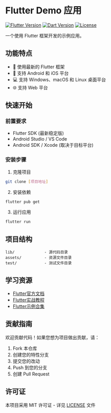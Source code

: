 # Flutter Demo 应用

[![Flutter Version](https://img.shields.io/badge/Flutter-stable-blue)](https://flutter.dev)
[![Dart Version](https://img.shields.io/badge/Dart-3.x-blue)](https://dart.dev)
[![License](https://img.shields.io/badge/License-MIT-green)](LICENSE)

一个使用 Flutter 框架开发的示例应用。

## 功能特点

- 🎯 使用最新的 Flutter 框架
- 📱 支持 Android 和 iOS 平台
- 💻 支持 Windows、macOS 和 Linux 桌面平台
- 🌐 支持 Web 平台

## 快速开始

### 前置要求

- Flutter SDK (最新稳定版)
- Android Studio / VS Code
- Android SDK / Xcode (取决于目标平台)

### 安装步骤

1. 克隆项目
```bash
git clone [项目地址]
```

2. 安装依赖
```bash
flutter pub get
```

3. 运行应用
```bash
flutter run
```

## 项目结构

```
lib/             - 源代码目录
assets/          - 资源文件目录
test/            - 测试文件目录
```

## 学习资源

- [Flutter官方文档](https://docs.flutter.dev/)
- [Flutter实战教程](https://flutter.dev/docs/get-started/codelab)
- [Flutter示例合集](https://flutter.dev/docs/cookbook)

## 贡献指南

欢迎贡献代码！如果您想为项目做出贡献，请：

1. Fork 本仓库
2. 创建您的特性分支
3. 提交您的改动
4. Push 到您的分支
5. 创建 Pull Request

## 许可证

本项目采用 MIT 许可证 - 详见 [LICENSE](LICENSE) 文件
